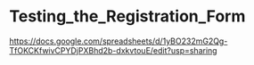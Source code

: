 # Testing_the_Registration_Form
https://docs.google.com/spreadsheets/d/1yBO232mG2Qg-TfOKCKfwivCPYDjPXBhd2b-dxkvtouE/edit?usp=sharing
